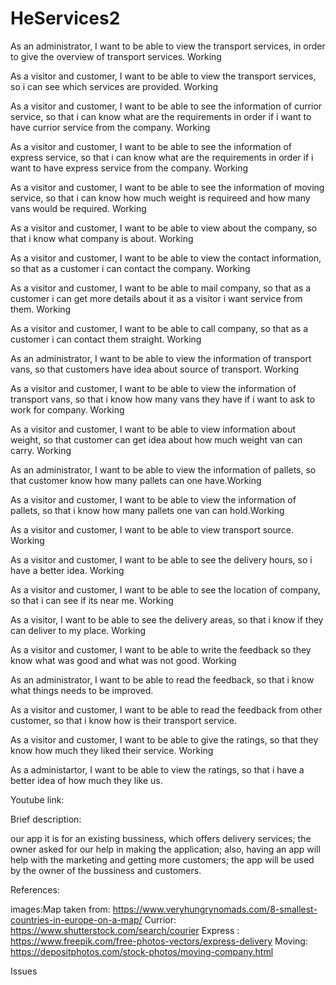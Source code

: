 # HeServices2

As an administrator, I want to be able to view the transport services, in order to give the overview of transport services. Working

As a visitor and customer, I want to be able to view the transport services, so i can see which services are provided. Working 

As a visitor and customer, I want to be able to see the information of currior service, so that i can know what are the requirements in order if i want to have currior service from the company. Working

As a visitor and customer, I want to be able to see the information of express service, so that i can know what are the requirements in order if i want to have express service from the company. Working

As a visitor and customer, I want to be able to see the information of moving service, so that i can know how much weight is requireed and how many vans would be required. Working


As a visitor and customer, I want to be able to view about the company, so that i know what company is about. Working

As a visitor and customer, I want to be able to view the contact information, so that as a customer i can contact the company. Working

As a visitor and customer, I want to be able to mail company, so that as a customer i can get more details about it as a visitor i want service from them. Working

As a visitor and customer, I want to be able to call company, so that as a customer i can contact them straight. Working

As an administrator, I want to be able to view the information of transport vans, so that customers have idea about source of transport. Working

As a visitor and customer, I want to be able to view the information of transport vans, so that i know how many vans they have if i want to ask to work for company. Working 

As a visitor and customer, I want to be able to view information about weight, so that customer can get idea about how much weight van can carry. Working

As an administrator, I want to be able to view the information of pallets, so that customer know how many pallets can one have.Working

As a visitor and customer, I want to be able to view the information of pallets, so that i know how many pallets one van can hold.Working

As a visitor and customer, I want to be able to view transport source. Working

As a visitor and customer, I want to be able to see the delivery hours, so i have a better idea. Working

As a visitor and customer, I want to be able to see the location of company, so that i can see if its near me. Working

As a visitor, I want to be able to see the delivery areas, so that i know if they can deliver to my place. Working

As a visitor and customer, I want to be able to write the feedback so they know what was good and what was not good. Working

As an administrator, I want to be able to read the feedback, so that i know what things needs to be improved. 

As a visitor and customer, I want to be able to read the feedback from other customer, so that i know how is their transport service.

As a visitor and customer, I want to be able to give the ratings, so that they know how much they liked their service. Working

As a administartor, I want to be able to view the ratings, so that i have a better idea of how much they like us.

Youtube link:

Brief description:

our app it is for an existing bussiness, which offers delivery services;
the owner asked for our help in making the application;
also, having an app will help with the marketing and getting more customers;
the app will be used by the owner of the bussiness and customers.

References:

images:Map taken from:
https://www.veryhungrynomads.com/8-smallest-countries-in-europe-on-a-map/ 
Currior: https://www.shutterstock.com/search/courier
Express : https://www.freepik.com/free-photos-vectors/express-delivery
Moving: https://depositphotos.com/stock-photos/moving-company.html


Issues
